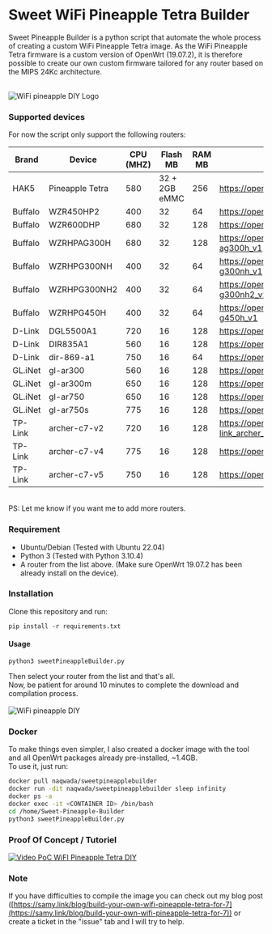 # Sweet WiFi Pineapple Tetra Builder

Sweet Pineapple Builder is a python script that automate the whole process of creating a custom WiFi Pineapple Tetra image. As the WiFi Pineapple Tetra firmware is a custom version of OpenWrt (19.07.2), it is therefore possible to create our own custom firmware tailored for any router based on the MIPS 24Kc architecture.<br><br>

![WiFi pineapple DIY Logo](https://raw.githubusercontent.com/Nwqda/Sweet-Pineapple-Builder/master/cake/seed/Sweet-bg.jpeg)


### Supported devices

For now the script only support the following routers:

Brand       | Device         | CPU (MHZ)         | Flash MB| RAM MB | More info|
-------------|-------------| -----------| -----------| -----------| -----------|
HAK5  | Pineapple Tetra | 580 |32 + 2GB eMMC|256|https://openwrt.org/toh/hwdata/hak5/hak5_wifi_pineapple_mark_7
Buffalo  | WZR450HP2 | 400 |32|64|https://openwrt.org/toh/buffalo/wzr-450hp2
Buffalo  | WZR600DHP | 680 |32|128|https://openwrt.org/toh/hwdata/buffalo/buffalo_wzr-600dhp
Buffalo  | WZRHPAG300H | 680 |32|128|https://openwrt.org/toh/hwdata/buffalo/buffalo_wzr-hp-ag300h_v1
Buffalo  | WZRHPG300NH | 400 |32|64|https://openwrt.org/toh/hwdata/buffalo/buffalo_wzr-hp-g300nh_v1
Buffalo  | WZRHPG300NH2 | 400 |32|64|https://openwrt.org/toh/hwdata/buffalo/buffalo_wzr-hp-g300nh2_v2
Buffalo  | WZRHPG450H | 400 |32|64|https://openwrt.org/toh/hwdata/buffalo/buffalo_wzr-hp-g450h_v1
D-Link   | DGL5500A1 | 720 |16|128|https://openwrt.org/toh/hwdata/d-link/d-link_dgl-5500_a1
D-Link   | DIR835A1 | 560 |16|128|https://openwrt.org/toh/d-link/dir-835_a1
D-Link   | dir-869-a1 | 750 |16|64|https://openwrt.org/toh/hwdata/d-link/d-link_dir-869_a1
GL.iNet  | gl-ar300 | 560 |16|128|https://openwrt.org/toh/hwdata/gl.inet/gl.inet_gl-ar300
GL.iNet  | gl-ar300m | 650 |16|128|https://openwrt.org/toh/gl.inet/gl-ar300m
GL.iNet  | gl-ar750 | 650 |16|128|https://openwrt.org/toh/hwdata/gl.inet/gl.inet_gl-ar750
GL.iNet  | gl-ar750s | 775 |16|128|https://openwrt.org/toh/hwdata/gl.inet/gl.inet_gl-ar750s
TP-Link  | archer-c7-v2 | 720 |16|128|https://openwrt.org/toh/hwdata/tp-link/tp-link_archer_c7_ac1750_v2.0
TP-Link  | archer-c7-v4 | 775 |16|128|https://openwrt.org/toh/hwdata/tp-link/tp-link_archer_c7_v4
TP-Link  | archer-c7-v5 | 750 |16|128|https://openwrt.org/toh/hwdata/tp-link/tp-link_archer_c7_v5
<br>
PS: Let me know if you want me to add more routers. 

### Requirement
-   Ubuntu/Debian (Tested with Ubuntu 22.04)
-   Python 3 (Tested with Python 3.10.4)
-   A router from the list above. (Make sure OpenWrt 19.07.2 has been already install on the device).

### Installation

Clone this repository and run:
```shell
pip install -r requirements.txt
```

#### Usage
```shell
python3 sweetPineappleBuilder.py 
```
Then select your router from the list and that's all.<br>
Now, be patient for around 10 minutes to complete the download and compilation process.<br><br>
![WiFi pineapple DIY](https://raw.githubusercontent.com/Nwqda/Sweet-Pineapple-Builder/master/cake/seed/Sweet-screenshot.png)

### Docker
To make things even simpler, I also created a docker image with the tool and all OpenWrt packages already pre-installed, ~1.4GB.<br>
To use it, just run:

```bash
docker pull naqwada/sweetpineapplebuilder
docker run -dit naqwada/sweetpineapplebuilder sleep infinity
docker ps -a
docker exec -it <CONTAINER ID> /bin/bash
cd /home/Sweet-Pineapple-Builder
python3 sweetPineappleBuilder.py
```


### Proof Of Concept / Tutoriel
[![Video PoC WiFI Pineapple Tetra DIY](https://i.ibb.co/7gXHL9q/500px-youtube-social-play.png)](https://www.youtube.com/watch?v=RrzqmJnzbA4)


### Note
If you have difficulties to compile the image you can check out my blog post ([https://samy.link/blog/build-your-own-wifi-pineapple-tetra-for-7](https://samy.link/blog/build-your-own-wifi-pineapple-tetra-for-7)) or create a ticket in the "issue" tab and I will try to help.
